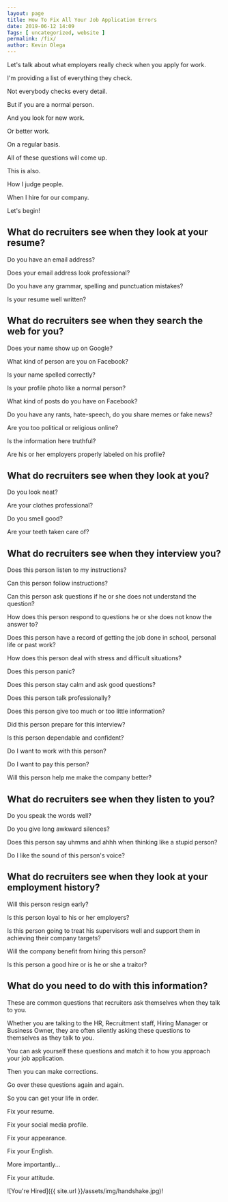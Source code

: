 ```yaml
--- 
layout: page 
title: How To Fix All Your Job Application Errors
date: 2019-06-12 14:09
Tags: [ uncategorized, website ]
permalink: /fix/ 
author: Kevin Olega 
--- 
```

Let's talk about what employers really check when you apply for work.

I'm providing a list of everything they check.

Not everybody checks every detail.

But if you are a normal person.

And you look for new work.

Or better work.

On a regular basis.

All of these questions will come up.

This is also.

How I judge people.

When I hire for our company.

Let's begin!

## What do recruiters see when they look at your resume?

Do you have an email address?

Does your email address look professional?

Do you have any grammar, spelling and punctuation mistakes?

Is your resume well written?

## What do recruiters see when they search the web for you?

Does your name show up on Google?

What kind of person are you on Facebook?

Is your name spelled correctly?

Is your profile photo like a normal person?

What kind of posts do you have on Facebook?

Do you have any rants, hate-speech, do you share memes or fake news?

Are you too political or religious online?

Is the information here truthful?

Are his or her employers properly labeled on his profile?

## What do recruiters see when they look at you?

Do you look neat?

Are your clothes professional?

Do you smell good?

Are your teeth taken care of?

## What do recruiters see when they interview you?

Does this person listen to my instructions?

Can this person follow instructions?

Can this person ask questions if he or she does not understand the question?

How does this person respond to questions he or she does not know the answer to?

Does this person have a record of getting the job done in school, personal life or past work?

How does this person deal with stress and difficult situations?

Does this person panic?

Does this person stay calm and ask good questions?

Does this person talk professionally?

Does this person give too much or too little information?

Did this person prepare for this interview?

Is this person dependable and confident?

Do I want to work with this person?

Do I want to pay this person?

Will this person help me make the company better?

## What do recruiters see when they listen to you?

Do you speak the words well?

Do you give long awkward silences?

Does this person say uhmms and ahhh when thinking like a stupid person?

Do I like the sound of this person's voice?

## What do recruiters see when they look at your employment history?

Will this person resign early?

Is this person loyal to his or her employers?

Is this person going to treat his supervisors well and support them in achieving their company targets?

Will the company benefit from hiring this person?

Is this person a good hire or is he or she a traitor?

## What do you need to do with this information?

These are common questions that recruiters ask themselves when they talk to you.

Whether you are talking to the HR, Recruitment staff, Hiring Manager or Business Owner, they are often silently asking these questions to themselves as they talk to you.

You can ask yourself these questions and match it to how you approach your job application.

Then you can make corrections.

Go over these questions again and again.

So you can get your life in order.

Fix your resume.

Fix your social media profile.

Fix your appearance.

Fix your English.

More importantly...

Fix your attitude.

![You're Hired]({{ site.url }}/assets/img/handshake.jpg)!